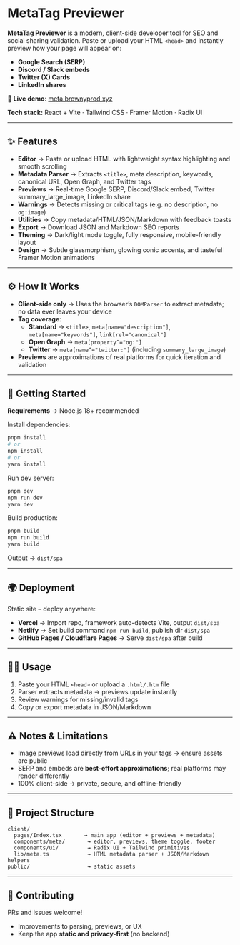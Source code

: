 # MetaTag Previewer  

**MetaTag Previewer** is a modern, client-side developer tool for SEO and social sharing validation. Paste or upload your HTML `<head>` and instantly preview how your page will appear on:  

- **Google Search (SERP)**  
- **Discord / Slack embeds**  
- **Twitter (X) Cards**  
- **LinkedIn shares**  

🚀 **Live demo**: [meta.brownyprod.xyz](https://meta.brownyprod.xyz)  

**Tech stack:** React + Vite · Tailwind CSS · Framer Motion · Radix UI  

---

## ✨ Features  

- **Editor** → Paste or upload HTML with lightweight syntax highlighting and smooth scrolling  
- **Metadata Parser** → Extracts `<title>`, meta description, keywords, canonical URL, Open Graph, and Twitter tags  
- **Previews** → Real-time Google SERP, Discord/Slack embed, Twitter summary_large_image, LinkedIn share  
- **Warnings** → Detects missing or critical tags (e.g. no description, no `og:image`)  
- **Utilities** → Copy metadata/HTML/JSON/Markdown with feedback toasts  
- **Export** → Download JSON and Markdown SEO reports  
- **Theming** → Dark/light mode toggle, fully responsive, mobile-friendly layout  
- **Design** → Subtle glassmorphism, glowing conic accents, and tasteful Framer Motion animations  

---

## ⚙️ How It Works  

- **Client-side only** → Uses the browser’s `DOMParser` to extract metadata; no data ever leaves your device  
- **Tag coverage**:  
  - **Standard** → `<title>`, `meta[name="description"]`, `meta[name="keywords"]`, `link[rel="canonical"]`  
  - **Open Graph** → `meta[property^="og:"]`  
  - **Twitter** → `meta[name^="twitter:"]` (including `summary_large_image`)  
- **Previews** are approximations of real platforms for quick iteration and validation  

---

## 🚀 Getting Started  

**Requirements** → Node.js 18+ recommended  

Install dependencies:  
```bash
pnpm install
# or
npm install
# or
yarn install
```

Run dev server:  
```bash
pnpm dev
npm run dev
yarn dev
```

Build production:  
```bash
pnpm build
npm run build
yarn build
```

Output → `dist/spa`  

---

## 🌍 Deployment  

Static site – deploy anywhere:  

- **Vercel** → Import repo, framework auto-detects Vite, output `dist/spa`  
- **Netlify** → Set build command `npm run build`, publish dir `dist/spa`  
- **GitHub Pages / Cloudflare Pages** → Serve `dist/spa` after build  

---

## 🧑‍💻 Usage  

1. Paste your HTML `<head>` or upload a `.html/.htm` file  
2. Parser extracts metadata → previews update instantly  
3. Review warnings for missing/invalid tags  
4. Copy or export metadata in JSON/Markdown  

---

## ⚠️ Notes & Limitations  

- Image previews load directly from URLs in your tags → ensure assets are public  
- SERP and embeds are **best-effort approximations**; real platforms may render differently  
- 100% client-side → private, secure, and offline-friendly  

---

## 📂 Project Structure  

```
client/
  pages/Index.tsx       → main app (editor + previews + metadata)
  components/meta/       → editor, previews, theme toggle, footer
  components/ui/         → Radix UI + Tailwind primitives
  lib/meta.ts            → HTML metadata parser + JSON/Markdown helpers
public/                  → static assets
```

---

## 🤝 Contributing  

PRs and issues welcome!  
- Improvements to parsing, previews, or UX  
- Keep the app **static and privacy-first** (no backend)  

